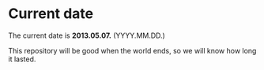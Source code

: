 # Current date

The current date is **2013.05.07.** (YYYY.MM.DD.)

This repository will be good when the world ends, so we will know how long it lasted.
